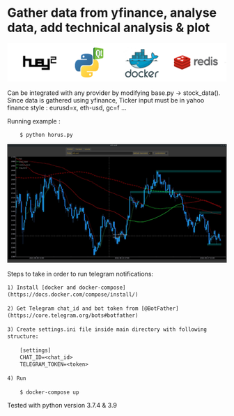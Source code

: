 # Gather data from yfinance, analyse data, add technical analysis & plot

![alt text](https://github.com/flaviumarinescu/horus/blob/main/stack.jpg?raw=true)

Can be integrated with any provider by modifying base.py -> stock_data().
Since data is gathered using yfinance, Ticker input must be in yahoo finance style : eurusd=x, eth-usd, gc=f ...

Running example :
```
    $ python horus.py
```
![alt text](https://github.com/flaviumarinescu/horus/blob/main/screen.jpg?raw=true)


Steps to take in order to run telegram notifications:  

    1) Install [docker and docker-compose](https://docs.docker.com/compose/install/)

    2) Get Telegram chat_id and bot token from [@BotFather](https://core.telegram.org/bots#botfather)

    3) Create settings.ini file inside main directory with following structure:

        [settings]
        CHAT_ID=<chat_id>
        TELEGRAM_TOKEN=<token>

    4) Run

        $ docker-compose up


Tested with python version 3.7.4 & 3.9
